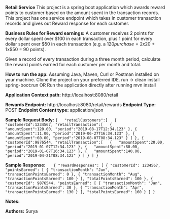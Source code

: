 **Retail Service**
This project is a spring boot application which awards reward points to customer based on the amount spent 
in the transaction records. This project has one service endpoint which takes in customer transaction 
records and gives out Reward response for each customer.

**Business Rules for Reward earnings:**
A customer receives 2 points for every dollar spent over $100 in each transaction, plus 1 point for every dollar spent
over $50 in each transaction
(e.g. a $120 purchase = 2x$20 + 1x$50 = 90 points).

Given a record of every transaction during a three month period, calculate the reward points earned for each 
customer per month and total.

**How to run the app:**
Assuming Java, Maven, Curl or Postman installed on your machine. Clone the project on your preferred IDE.
run -> clean install spring-boot:run
OR
Run the application directly after running mvn install

**Application Context path:** 
http://localhost:8080/retail

**Rewards Endpoint:** http://localhost:8080/retail/rewards
**Endpoint Type:** POST
**Endpoint Content type:** application/json

**Sample Request Body:**
   `{  
    "retailCustomers":[  
       {  
          "customerId":1234567,
          "retailTransaction":[  
            {  
                "amountSpent":120.00,
                "period":"2019-08-17T12:34.123"
             },
                        {  
                "amountSpent":11.00,
                "period":"2019-06-27T16:34.123"
             },
                        {  
                "amountSpent":60.00,
                "period":"2019-08-07T08:34.123"
             }
          ]
       },
             {  
          "customerId":9876544,
          "retailTransaction":[  
            {  
                "amountSpent":20.00,
                "period":"2019-01-07T12:34.123"
             },
                        {  
                "amountSpent":80.00,
                "period":"2019-01-07T16:34.123"
             },
                        {  
                "amountSpent":140.00,
                "period":"2019-04-21T08:34.123"
             }
          ]
       }
    ]
   }`
   
**Sample Response:**
`    {
       "rewardResponses": [
           {
               "customerId": 1234567,
               "pointsEarned": [
                   {
                       "transactionMonth": "Jun",
                       "transactionPointsEarned": 0
                   },
                   {
                       "transactionMonth": "Aug",
                       "transactionPointsEarned": 100
                   }
               ],
               "totalPointsEarned": 100
           },
           {
               "customerId": 9876544,
               "pointsEarned": [
                   {
                       "transactionMonth": "Jan",
                       "transactionPointsEarned": 30
                   },
                   {
                       "transactionMonth": "Apr",
                       "transactionPointsEarned": 130
                   }
               ],
               "totalPointsEarned": 160
           }
       ]
    }
`

**Notes:**

**Authors:**
Surya